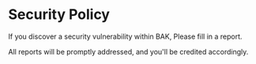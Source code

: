 # Security Policy

If you discover a security vulnerability within BAK, Please fill in a report.

All reports will be promptly addressed, and you'll be credited accordingly.


